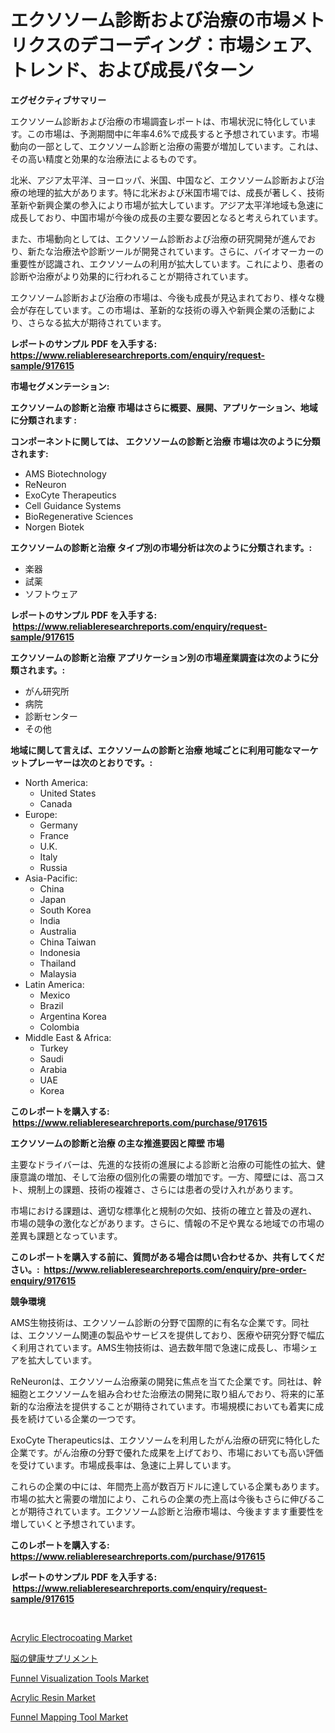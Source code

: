 <p><h1>エクソソーム診断および治療の市場メトリクスのデコーディング：市場シェア、トレンド、および成長パターン</h1></p><p><strong>エグゼクティブサマリー</strong></p>
<p><p>エクソソーム診断および治療の市場調査レポートは、市場状況に特化しています。この市場は、予測期間中に年率4.6%で成長すると予想されています。市場動向の一部として、エクソソーム診断と治療の需要が増加しています。これは、その高い精度と効果的な治療法によるものです。</p><p>北米、アジア太平洋、ヨーロッパ、米国、中国など、エクソソーム診断および治療の地理的拡大があります。特に北米および米国市場では、成長が著しく、技術革新や新興企業の参入により市場が拡大しています。アジア太平洋地域も急速に成長しており、中国市場が今後の成長の主要な要因となると考えられています。</p><p>また、市場動向としては、エクソソーム診断および治療の研究開発が進んでおり、新たな治療法や診断ツールが開発されています。さらに、バイオマーカーの重要性が認識され、エクソソームの利用が拡大しています。これにより、患者の診断や治療がより効果的に行われることが期待されています。</p><p>エクソソーム診断および治療の市場は、今後も成長が見込まれており、様々な機会が存在しています。この市場は、革新的な技術の導入や新興企業の活動により、さらなる拡大が期待されています。</p></p>
<p><strong>レポートのサンプル PDF を入手する: <a href="https://www.reliableresearchreports.com/enquiry/request-sample/917615">https://www.reliableresearchreports.com/enquiry/request-sample/917615</a></strong></p>
<p><strong>市場セグメンテーション:</strong></p>
<p><strong> エクソソームの診断と治療 市場はさらに概要、展開、アプリケーション、地域に分類されます :</strong></p>
<p><strong>コンポーネントに関しては、 エクソソームの診断と治療 市場は次のように分類されます: &nbsp;</strong></p>
<p><ul><li>AMS Biotechnology</li><li>ReNeuron</li><li>ExoCyte Therapeutics</li><li>Cell Guidance Systems</li><li>BioRegenerative Sciences</li><li>Norgen Biotek</li></ul></p>
<p><strong> エクソソームの診断と治療 タイプ別の市場分析は次のように分類されます。:</strong></p>
<p><ul><li>楽器</li><li>試薬</li><li>ソフトウェア</li></ul></p>
<p><strong>レポートのサンプル PDF を入手する: &nbsp;<a href="https://www.reliableresearchreports.com/enquiry/request-sample/917615">https://www.reliableresearchreports.com/enquiry/request-sample/917615</a></strong></p>
<p><strong> エクソソームの診断と治療 アプリケーション別の市場産業調査は次のように分類されます。:</strong></p>
<p><ul><li>がん研究所</li><li>病院</li><li>診断センター</li><li>その他</li></ul></p>
<p><strong>地域に関して言えば、エクソソームの診断と治療 地域ごとに利用可能なマーケットプレーヤーは次のとおりです。:</strong></p>
<p><ul>
    <li>
        North America:
        <ul>
            <li>United States</li>
            <li>Canada</li>
        </ul>
    </li>
    <li>
        Europe:
        <ul>
            <li>Germany</li>
            <li>France</li>
            <li>U.K.</li>
            <li>Italy</li>
            <li>Russia</li>
        </ul>
    </li>
    <li>
        Asia-Pacific:
        <ul>
            <li>China</li>
            <li>Japan</li>
            <li>South Korea</li>
            <li>India</li>
            <li>Australia</li>
            <li>China Taiwan</li>
            <li>Indonesia</li>
            <li>Thailand</li>
            <li>Malaysia</li>
        </ul>
    </li>
    <li>
        Latin America:
        <ul>
            <li>Mexico</li>
            <li>Brazil</li>
            <li>Argentina Korea</li>
            <li>Colombia</li>
        </ul>
    </li>
    <li>
        Middle East & Africa:
        <ul>
            <li>Turkey</li>
            <li>Saudi</li>
            <li>Arabia</li>
            <li>UAE</li>
            <li>Korea</li>
        </ul>
    </li>
    </ul></p>
<p><strong>このレポートを購入する: &nbsp;<a href="https://www.reliableresearchreports.com/purchase/917615">https://www.reliableresearchreports.com/purchase/917615</a></strong></p>
<p><strong>エクソソームの診断と治療 の主な推進要因と障壁 市場</strong></p>
<p><p>主要なドライバーは、先進的な技術の進展による診断と治療の可能性の拡大、健康意識の増加、そして治療の個別化の需要の増加です。一方、障壁には、高コスト、規制上の課題、技術の複雑さ、さらには患者の受け入れがあります。</p><p>市場における課題は、適切な標準化と規制の欠如、技術の確立と普及の遅れ、市場の競争の激化などがあります。さらに、情報の不足や異なる地域での市場の差異も課題となっています。</p></p>
<p><strong>このレポートを購入する前に、質問がある場合は問い合わせるか、共有してください。:&nbsp; <a href="https://www.reliableresearchreports.com/enquiry/pre-order-enquiry/917615">https://www.reliableresearchreports.com/enquiry/pre-order-enquiry/917615</a></strong></p>
<p><strong>競争環境</strong></p>
<p><p>AMS生物技術は、エクソソーム診断の分野で国際的に有名な企業です。同社は、エクソソーム関連の製品やサービスを提供しており、医療や研究分野で幅広く利用されています。AMS生物技術は、過去数年間で急速に成長し、市場シェアを拡大しています。</p><p>ReNeuronは、エクソソーム治療薬の開発に焦点を当てた企業です。同社は、幹細胞とエクソソームを組み合わせた治療法の開発に取り組んでおり、将来的に革新的な治療法を提供することが期待されています。市場規模においても着実に成長を続けている企業の一つです。</p><p>ExoCyte Therapeuticsは、エクソソームを利用したがん治療の研究に特化した企業です。がん治療の分野で優れた成果を上げており、市場においても高い評価を受けています。市場成長率は、急速に上昇しています。</p><p>これらの企業の中には、年間売上高が数百万ドルに達している企業もあります。市場の拡大と需要の増加により、これらの企業の売上高は今後もさらに伸びることが期待されています。エクソソーム診断と治療市場は、今後ますます重要性を増していくと予想されています。</p></p>
<p><strong>このレポートを購入する: &nbsp; <a href="https://www.reliableresearchreports.com/purchase/917615">https://www.reliableresearchreports.com/purchase/917615</a></strong></p>
<p><strong>レポートのサンプル PDF を入手する: &nbsp;<a href="https://www.reliableresearchreports.com/enquiry/request-sample/917615">https://www.reliableresearchreports.com/enquiry/request-sample/917615</a></strong><strong></strong></p>
<p>&nbsp;</p>
<p><p><a href="https://cute-banjo-8ca.notion.site/Acrylic-Electrocoating-Market-with-the-goal-of-estimating-the-market-size-and-future-growth-potentia-d8ade01756634645bbd2ee89034a6868">Acrylic Electrocoating Market</a></p><p><a href="https://medium.com/@briaabshire64/%E8%84%B3%E3%81%AE%E5%81%A5%E5%BA%B7%E3%82%B5%E3%83%97%E3%83%AA%E3%83%A1%E3%83%B3%E3%83%88%E5%B8%82%E5%A0%B4%E3%82%B7%E3%82%A7%E3%82%A2%E3%81%AE%E9%80%B2%E5%8C%96%E3%81%A8%E5%B8%82%E5%A0%B4%E6%88%90%E9%95%B7%E3%83%88%E3%83%AC%E3%83%B3%E3%83%892024%E5%B9%B4%E3%81%8B%E3%82%892031%E5%B9%B4%E3%81%BE%E3%81%A7-a48bc8d5400e">脳の健康サプリメント</a></p><p><a href="https://github.com/Whitneyboyettebo9kiw7yr13/Market-Research-Report-List-1/blob/main/funnel-visualization-tools-market.md">Funnel Visualization Tools Market</a></p><p><a href="https://view.publitas.com/reportprime-1/acrylic-resin-market-provides-detailed-segmentation-of-this-market-based-on-type-application-and-region-and-forecast-for-the-period-from-2024-2031/">Acrylic Resin Market</a></p><p><a href="https://github.com/sonuprakash1/Market-Research-Report-List-1/blob/main/funnel-mapping-tool-market.md">Funnel Mapping Tool Market</a></p></p>